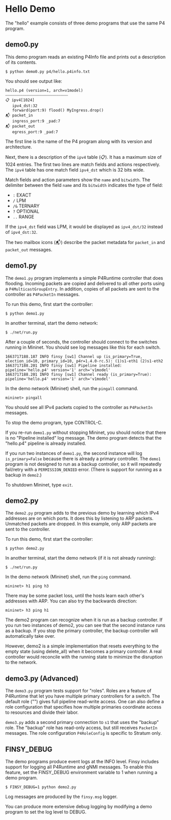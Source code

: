 # Hello Demo

The "hello" example consists of three demo programs that use the same P4 program.

## demo0.py

This demo program reads an existing P4Info file and prints out a description of its 
contents.

```
$ python demo0.py p4/hello.p4info.txt
```

You should see output like:

```
hello.p4 (version=1, arch=v1model)
⎯⎯⎯⎯⎯⎯⎯⎯⎯⎯⎯⎯⎯⎯⎯⎯⎯⎯⎯⎯⎯⎯⎯⎯⎯⎯⎯⎯⎯⎯⎯⎯⎯
📋 ipv4[1024]
   ipv4_dst:32 
   forward(port:9) flood() MyIngress.drop() 
📬 packet_in
   ingress_port:9 _pad:7 
📬 packet_out
   egress_port:9 _pad:7
```

The first line is the name of the P4 program along with its version and architecture.

Next, there is a description of the `ipv4` table (📋). It has a maximum size of 1024 entries.
The first two lines are match fields and actions respectively. The `ipv4` table has one 
match field `ipv4_dst` which is 32 bits wide.

Match fields and action parameters show the `name` and `bitwidth`.
The delimiter between the field `name` and its `bitwidth` indicates the type of field:

- `:` EXACT
- `/` LPM
- `/&` TERNARY
- `?` OPTIONAL
- `..` RANGE

If the `ipv4_dst` field was LPM, it would be displayed as `ipv4_dst/32` instead of 
`ipv4_dst:32`.

The two mailbox icons (📬) describe the packet metadata for `packet_in` and `packet_out` 
messages.

## demo1.py

The `demo1.py` program implements a simple P4Runtime controller that does flooding. Incoming 
packets are copied and delivered to all other ports using a `P4MulticastGroupEntry`. In addition, 
copies of all packets are sent to the controller as `P4PacketIn` messages.

To run this demo, first start the controller:

```
$ python demo1.py
```

In another terminal, start the demo network:

```
$ ./net/run.py
```

After a couple of seconds, the controller should connect to the switches running in Mininet. You
should see log messages like this for each switch.

```
1663717188.187 INFO finsy [sw1] Channel up (is_primary=True, election_id=10, primary_id=10, p4r=1.4.0-rc.5): (1)s1-eth1 (2)s1-eth2
1663717188.201 INFO finsy [sw1] Pipeline installed: pipeline='hello.p4' version='1' arch='v1model'
1663717188.201 INFO finsy [sw1] Channel ready (is_primary=True): pipeline='hello.p4' version='1' arch='v1model'
```

In the demo network (Mininet) shell, run the `pingall` command.

```
mininet> pingall
```

You should see all IPv4 packets copied to the controller as `P4PacketIn` messages.

To stop the demo program, type CONTROL-C.

If you re-run `demo1.py` without stopping Mininet, you should notice that there is no
"Pipeline installed" log message. The demo program detects that the "hello.p4" pipeline is already 
installed.

If you run two instances of `demo1.py`, the second instance will log `is_primary=False`
because there is already a primary controller. The `demo1` program is not designed to run as a backup 
controller, so it will repeatedly fail/retry with a `PERMISSION_DENIED` error. (There is support for 
running as a backup in `demo2`.)

To shutdown Mininet, type `exit`.

## demo2.py

The `demo2.py` program adds to the previous demo by learning which IPv4 addresses are on which ports. 
It does this by listening to ARP packets. Unmatched packets are dropped. In this example, only ARP
packets are sent to the controller.

To run this demo, first start the controller:

```
$ python demo2.py
```

In another terminal, start the demo network (if it is not already running):

```
$ ./net/run.py
```

In the demo network (Mininet) shell, run the `ping` command.

```
mininet> h1 ping h3
```

There may be some packet loss, until the hosts learn each other's addresses with ARP. You 
can also try the backwards direction:

```
mininet> h3 ping h1
```

The demo2 program can recognize when it is run as a backup controller. If you run two instances
of demo2, you can see that the second instance runs as a backup. If you stop the primary controller, 
the backup controller will automatically take over. 

However, demo2 is a simple implementation that resets everything to the empty state (using delete_all)
when it becomes a primary controller. A real controller would reconcile with the running state to
minimize the disruption to the network.

## demo3.py (Advanced)

The `demo3.py` program tests support for "roles". Roles are a feature of P4Runtime that let you
have multiple primary controllers for a switch. The default role ("") gives full pipeline
read-write access. One can also define a role configuration that specifies how multiple primaries
coordinate access to resources and divide their labor. 

`demo3.py` adds a second primary connection to `s1` that uses the "backup" role. The "backup" 
role has read-only access, but still receives `PacketIn` messages. The role 
configuration `P4RoleConfig` is specific to Stratum only. 

## FINSY_DEBUG

The demo programs produce event logs at the INFO level. Finsy includes support for logging all
P4Runtime and gNMI messages. To enable this feature, set the FINSY_DEBUG environment variable 
to 1 when running a demo program.

```
$ FINSY_DEBUG=1 python demo2.py
```

Log messages are produced by the `finsy.msg` logger.

You can produce more extensive debug logging by modifying a demo program to set the
log level to DEBUG.
